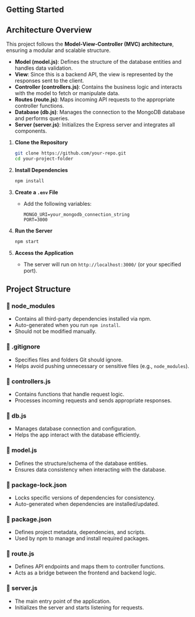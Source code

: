 ## Getting Started

## Architecture Overview

This project follows the **Model-View-Controller (MVC) architecture**, ensuring a modular and scalable structure.

- **Model (model.js)**: Defines the structure of the database entities and handles data validation.
- **View**: Since this is a backend API, the view is represented by the responses sent to the client.
- **Controller (controllers.js)**: Contains the business logic and interacts with the model to fetch or manipulate data.
- **Routes (route.js)**: Maps incoming API requests to the appropriate controller functions.
- **Database (db.js)**: Manages the connection to the MongoDB database and performs queries.
- **Server (server.js)**: Initializes the Express server and integrates all components.

1. **Clone the Repository**

   ```sh
   git clone https://github.com/your-repo.git
   cd your-project-folder
   ```

2. **Install Dependencies**

   ```sh
   npm install
   ```

3. **Create a `.env` File**

   - Add the following variables:
     ```env
     MONGO_URI=your_mongodb_connection_string
     PORT=3000
     ```

4. **Run the Server**

   ```sh
   npm start
   ```

5. **Access the Application**
   - The server will run on `http://localhost:3000/` (or your specified port).

## Project Structure

### 📂 node_modules

- Contains all third-party dependencies installed via npm.
- Auto-generated when you run `npm install`.
- Should not be modified manually.

### 📄 .gitignore

- Specifies files and folders Git should ignore.
- Helps avoid pushing unnecessary or sensitive files (e.g., `node_modules`).

### 📄 controllers.js

- Contains functions that handle request logic.
- Processes incoming requests and sends appropriate responses.

### 📄 db.js

- Manages database connection and configuration.
- Helps the app interact with the database efficiently.

### 📄 model.js

- Defines the structure/schema of the database entities.
- Ensures data consistency when interacting with the database.

### 📄 package-lock.json

- Locks specific versions of dependencies for consistency.
- Auto-generated when dependencies are installed/updated.

### 📄 package.json

- Defines project metadata, dependencies, and scripts.
- Used by npm to manage and install required packages.

### 📄 route.js

- Defines API endpoints and maps them to controller functions.
- Acts as a bridge between the frontend and backend logic.

### 📄 server.js

- The main entry point of the application.
- Initializes the server and starts listening for requests.
